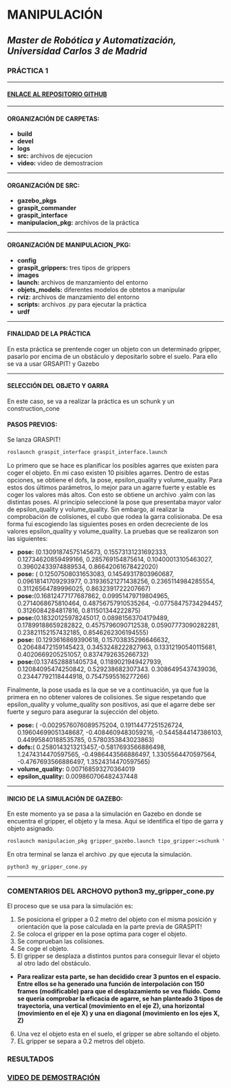 # MANIPULACIÓN
## _Master de Robótica y Automatización, Universidad Carlos 3 de Madrid_
### PRÁCTICA 1 
</p>

***
#### [ENLACE AL REPOSITORIO GITHUB ](https://github.com/Noelia-vera/Manipulacion_Master-Robotica-UC3M)

</p>


***
#### ORGANIZACIÓN DE CARPETAS:
* **build** 
* **devel**  
* **logs**  
* **src:** archivos de ejecucion  
* **video:** video de demostracion 
***

#### ORGANIZACIÓN DE SRC:
* **gazebo_pkgs** 
* **graspit_commander**  
* **graspit_interface**  
* **manipulacion_pkg:** archivos de la práctica  

***
#### ORGANIZACIÓN DE MANIPULACION_PKG:
* **config** 
* **graspit_grippers:**  tres tipos de grippers
* **images**  
* **launch:** archivos de manzamiento del entorno  
* **objets_models:** diferentes modelos de obtetos a manipular  
* **rviz:** archivos de manzamiento del entorno  
* **scripts:** archivos .py para ejecutar la práctica
* **urdf**
***
#### FINALIDAD DE LA PRÁCTICA
En esta práctica se prentende coger un objeto con un determinado gripper, pasarlo por encima de un obstáculo y depositarlo sobre el suelo. Para ello se va a usar GRSAPIT! y Gazebo

***
#### SELECCIÓN DEL OBJETO Y GARRA
En este caso, se va a realizar la práctica es un schunk y un construction_cone

#### PASOS PREVIOS:
Se lanza GRASPIT!

```bash
roslaunch graspit_interface graspit_interface.launch
```

Lo primero que se hace es planificar los posibles agarres que existen para coger el objeto. En mi caso existen 10 pisibles agarres. Dentro de estas opciones, se obtiene el dofs, la pose, epsilon_quality y volume_quality. Para estos dos últimos parámetros, lo mejor para un agarre fuerte y estable es coger los valores más altos. Con esto se obtiene un archivo .yalm con las distintas poses.
Al principio seleccioné la pose que presentaba mayor valor de epsilon_quality y volume_quality. Sin embargo, al realizar la comprobación de colisiones, el cubo que rodea la garra colisionaba. De esa forma fui escogiendo las siguientes poses en orden decreciente de los valores epsilon_quality y volume_quality. La pruebas que se realizaron son las siguientes:

* **pose:** (0.13091874575145673, 0.15573131231692333, 0.12734620859499166, 0.285769154875614, 0.10400013105463027, 0.39602433974889534, 0.86642061678422020)
* **pose:** ( 0.12507508031653083, 0.14549317803960687, 0.09618141709293977, 0.31936521271438256, 0.2365114984285554, 0.31126564789996025, 0.8632391722207667)
* **pose:**(0.16812477177687862, 0.09951479719804965, 0.2714068675810464, 0.48756757910535264, -0.07758475734294457, 0.3126084284817816, 0.811501344222875)
* **pose:**(0.18320125978245017, 0.08981563704179489, 0.17899188659282822,  0.4575796090712538, 0.05907773090282281, 0.23821152157432185, 0.8546262306194555)
* **pose:** (0.1293616869390618, 0.15703835296646632, 0.20648472159145423, 0.3453248222827963, 0.13312190540115681, 0.4020669205251057, 0.8374792635266732)
* **pose:**(0.1374528881405734, 0.1189021949427939, 0.12084095474250842, 0.529238682307343. 0.3086495437439036, 0.23447792118444918, 0.7547595516277266)

Finalmente, la pose usada es la que se ve a continuación, ya que fue la primera en no obtener valores de colisiones. Se sigue respetando que epsilon_quality y volume_quality son positivos, asi que el agarre debe ser fuerte y seguro para asegurar la sujección del objeto.

* **pose:** ( -0.0029576076089575204, 0.19114477251526724, 0.19604699051348687, -0.4084609483059216, -0.5445844147386103, 0.44995840188535785, 0.5780353843023863)
* **dofs:**( 0.2580143213213457,-0.5817693566886498, 1.2474314470597565, -0.4986443566886497, 1.3305564470597564, -0.4767693566886497, 1.3524314470597565)
* **volume_quality:** 0.007168593270364019
* **epsilon_quality:** 0.009860706482437448
***

#### INICIO DE LA SIMULACIÓN DE GAZEBO:
 En este momento ya se pasa a la simulación en Gazebo en donde se encuentra el gripper, el objeto y la mesa. Aqui se identifica el tipo de garra y objeto asignado.
 
```bash
roslaunch manipulacion_pkg gripper_gazebo.launch tipo_gripper:=schunk \objeto:=construction_cone
```
En otra terminal se lanza el archivo .py que ejecuta la simulación.

```bash
python3 my_gripper_cone.py
```

***
### COMENTARIOS DEL ARCHOVO python3 my_gripper_cone.py
El proceso que se usa para la simulación es:
1. Se posiciona el gripper a 0.2 metro del objeto con el misma posición y orientación que la pose calculada en la parte previa de GRASPIT!
2. Se coloca el gripper en la pose optima para coger el objeto.
3. Se comprueban las colisiones.
4. Se coge el objeto.
5. El gripper se desplaza a distintos puntos para conseguir llevar el objeto al otro lado del obstáculo.


* **Para realizar esta parte, se han decidido crear 3 puntos en el espacio. Entre ellos se ha generado una función de interpolación con 150 frames (modificable) para que el desplazamiento se vea fluido. Como se quería comprobar la eficacia de agarre, se han planteado 3 tipos de trayectoria, una vertical (movimiento en el eje Z), una horizontal (movimiento en el eje X) y una en diagonal (movimiento en los ejes  X, Z)**

6. Una vez el objeto esta en el suelo, el gripper se abre soltando el objeto.
7. EL gripper se separa a 0.2 metros del objeto.

### RESULTADOS
### [VIDEO DE DEMOSTRACIÓN](https://www.youtube.com/watch?v=36naFUwaNik)

